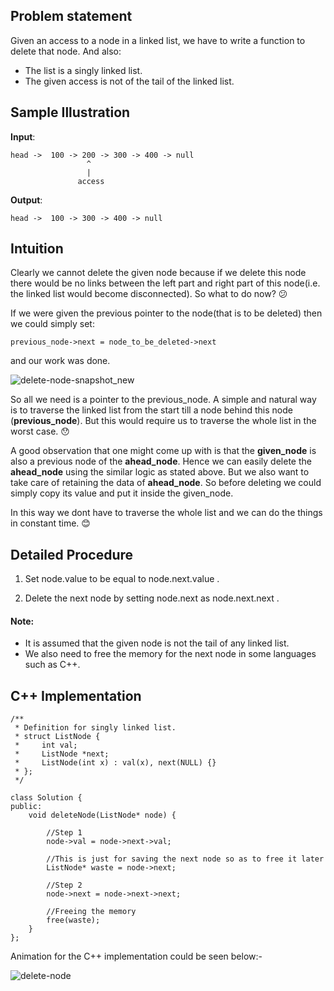 ## Problem statement

Given an access to a node in a linked list, we have to write a function to delete that node. And also:
  * The list is a singly linked list.
  * The given access is not of the tail of the linked list.

## Sample Illustration

__Input__: 
      
    head ->  100 -> 200 -> 300 -> 400 -> null
                     ^
                     |
                   access
            
__Output__:

    head ->  100 -> 300 -> 400 -> null
              
 
## Intuition

Clearly we cannot delete the given node because if we delete this node there would be no links between the left part and right part of this node(i.e. the linked list would become disconnected).
So what to do now? :confused: 

If we were given the previous pointer to the node(that is to be deleted) then we could simply set:
```
previous_node->next = node_to_be_deleted->next 
```
and our work was done.

![delete-node-snapshot_new](https://user-images.githubusercontent.com/22399995/36889005-0a2b2d18-1e1e-11e8-9175-5f3ffd9a75ca.PNG)

So all we need is a pointer to the previous_node. A simple and natural way is to traverse the linked list from the start till a node behind this node (__previous_node__). But this would require us to traverse the whole list in the worst case. :hushed:

A good observation that one might come up with is that the __given_node__ is also a previous node of the __ahead_node__. Hence we can easily delete the __ahead_node__ using the similar logic as stated above. But we also want to take care of retaining the data of __ahead_node__. So before deleting we could simply copy its value and put it inside the given_node. 

In this way we dont have to traverse the whole list and we can do the things in constant time. :blush:

## Detailed Procedure

1. Set node.value to be equal to node.next.value .

2. Delete the next node by setting node.next as node.next.next .
  
#### Note:
- It is assumed that the given node is not the tail of any linked list.
- We also need to free the memory for the next node in some languages such as C++.

## C++ Implementation

```
/**
 * Definition for singly linked list.
 * struct ListNode {
 *     int val;
 *     ListNode *next;
 *     ListNode(int x) : val(x), next(NULL) {}
 * };
 */
 
class Solution {
public:
    void deleteNode(ListNode* node) {
        
        //Step 1
        node->val = node->next->val;
        
        //This is just for saving the next node so as to free it later
        ListNode* waste = node->next;
        
        //Step 2
        node->next = node->next->next;
        
        //Freeing the memory
        free(waste);
    }
};
```

Animation for the C++ implementation could be seen below:-

![delete-node](https://user-images.githubusercontent.com/22693609/36656680-7c1a007a-1aef-11e8-84bf-76c01fcac55d.gif)
